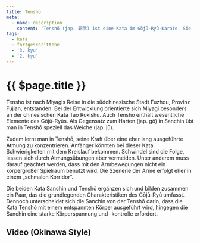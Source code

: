 ```yaml
---
title: Tenshō
meta:
  - name: description
    content: 'Tenshō (jap. 転掌) ist eine Kata im Gōjū-Ryū-Karate. Sie stammt von Chōjun Miyagi, nach seinen Nachforschungen der Wurzeln des Gōjū-Ryū in Südchina. Übersetzt heißt Tenshō Drehende Hände oder Sechs Formen.'
tags:
  - kata
  - fortgeschrittene
  - '3. kyu'
  - '2. kyu'
---
```


# {{ $page.title }}

<ShowDescription />

Tensho ist nach Miyagis Reise in die südchinesische Stadt Fuzhou, Provinz Fujian, entstanden. Bei der Entwicklung orientierte sich Miyagi besonders an der chinesischen Kata Tao Rokishu. Auch Tenshō enthält wesentliche Elemente des Gōjū-Ryūs. Als Gegensatz zum Harten (jap. gō) in Sanchin übt man in Tenshō speziell das Weiche (jap. jū).

Zudem lernt man in Tenshō, seine Kraft über eine eher lang ausgeführte Atmung zu konzentrieren. Anfänger könnten bei dieser Kata Schwierigkeiten mit dem Kreislauf bekommen. Schwindel sind die Folge, lassen sich durch Atmungsübungen aber vermeiden. Unter anderem muss darauf geachtet werden, dass mit den Armbewegungen nicht ein körpergroßer Spielraum benutzt wird. Die Szenerie der Arme erfolgt eher in einem „schmalen Korridor“.

Die beiden Kata Sanchin und Tenshō ergänzen sich und bilden zusammen ein Paar, das die grundlegenden Charakteristiken des Gōjū-Ryū umfasst. Dennoch unterscheidet sich die Sanchin von der Tenshō darin, dass die Kata Tenshō mit einem entspannten Körper ausgeführt wird, hingegen die Sanchin eine starke Körperspannung und -kontrolle erfordert.

## Video (Okinawa Style)

<YouTube videoid="jf9eT3P0aU8" />